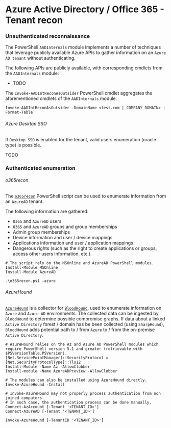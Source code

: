 # Azure Active Directory / Office 365 - Tenant recon

### Unauthenticated reconnaissance

The PowerShell `AADInternals` module implements a number of techniques
that leverage publicly available Azure APIs to gather information on an
`Azure AD tenant` without authenticating.

The following APIs are publicly available, with corresponding cmdlets from
the `AADInternals` module:
  - TODO

The `Invoke-AADIntReconAsOutsider` PowerShell cmdlet aggregates the
aforementioned cmdlets of the `AADInternals` module.

```
Invoke-AADIntReconAsOutsider -DomainName <test.com | COMPANY_DOMAIN> | Format-Table
```

###### Azure Desktop SSO

If `Desktop SSO` is enabled for the tenant, valid users enumeration (oracle
type) is possible.

TODO

### Authenticated enumeration

###### o365recon

The [`o365recon`](https://github.com/nyxgeek/o365recon) PowerShell script can
be used to enumerate information from an `AzureAD` tenant.

The following information are gathered:
  - `O365` and `AzureAD` users
  - `O365` and `AzureAD` groups and group memberships
  - Admin group memberships
  - Device information and user / device mappings
  - Applications information and user / application mappings
  - Dangerous rights (such as the right to create applications or groups,
    access other users information, etc.).

```
# The script rely on the MSOnline and AzureAD PowerShell modules.
Install-Module MSOnline
Install-Module AzureAD

.\o365recon.ps1 -azure
```

###### AzureHound

[`AzureHound`](https://github.com/BloodHoundAD/AzureHound) is a collector for
[`BloodHound`](https://github.com/BloodHoundAD/BloodHound), used to
enumerate information on `Azure` and `Azure AD` environments. The collected
data can be ingested by `BloodHound` to determine possible compromise graphs.
If data about a linked `Active Directory` forest / domain has be been collected
(using `SharpHound`), `BloodHound` adds potential path to / from `Azure` to /
from the on-premise `Active Directory`.

```
# AzureHound relies on the Az and Azure AD PowerShell modules which require PowerShell version 5.1 and greater (retrievable with $PSVersionTable.PSVersion).
[Net.ServicePointManager]::SecurityProtocol = [Net.SecurityProtocolType]::Tls12
Install-Module -Name Az -AllowClobber
Install-module -Name AzureADPreview -AllowClobber

# The modules can also be installed using AzureHound directly.
Invoke-AzureHound -Install

# Invoke-AzureHound may not properly process authentication from non joined computers.
# In such case, the authentication process can be done manually.
Connect-AzAccount [-Tenant '<TENANT_ID>']
Connect-AzureAD [-Tenant '<TENANT_ID>']

Invoke-AzureHound [-TenantID '<TENANT_ID>']
```
